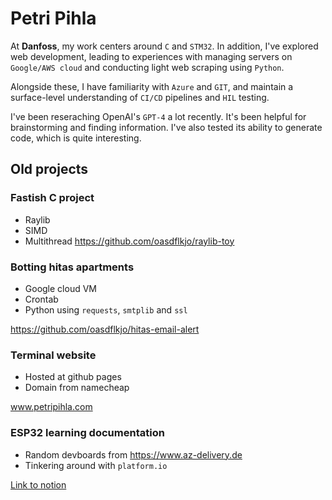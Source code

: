 # Petri Pihla

At **Danfoss**, my work centers around `C` and `STM32`. In addition, I've explored web development, leading to experiences with managing servers on `Google/AWS cloud` and conducting light web scraping using `Python`.

Alongside these, I have familiarity with `Azure` and `GIT`, and maintain a surface-level understanding of `CI/CD` pipelines and `HIL` testing.

I've been reseraching OpenAI's `GPT-4` a lot recently. It's been helpful for brainstorming and finding information. I've also tested its ability to generate code, which is quite interesting.

## Old projects

### Fastish C project
- Raylib
- SIMD
- Multithread
https://github.com/oasdflkjo/raylib-toy

### Botting hitas apartments

- Google cloud VM
- Crontab
- Python using `requests`, `smtplib` and `ssl`

https://github.com/oasdflkjo/hitas-email-alert

### Terminal website

- Hosted at github pages
- Domain from namecheap

www.petripihla.com

### ESP32 learning documentation

- Random devboards from https://www.az-delivery.de
- Tinkering around with `platform.io`

[Link to notion](https://petripihla.notion.site/Documentation-on-learning-AZdelivery-ESP32-7c989c99efdb4e3baf163230b9445598)
<!---
oasdflkjo/oasdflkjo is a ✨ special ✨ repository because its `README.md` (this file) appears on your GitHub profile.
You can click the Preview link to take a look at your changes.
--->

